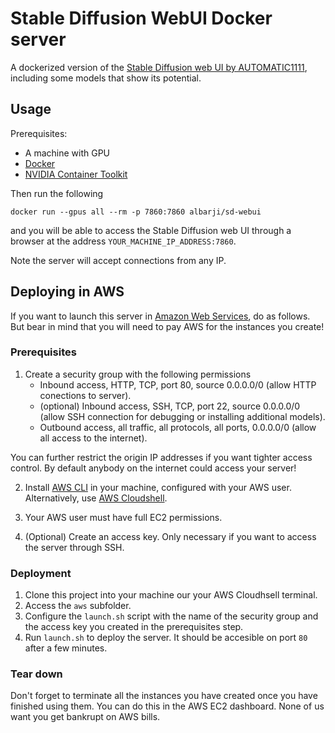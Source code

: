 # Stable Diffusion WebUI Docker server

A dockerized version of the [Stable Diffusion web UI by AUTOMATIC1111](https://github.com/AUTOMATIC1111/stable-diffusion-webui), including some models that show its potential.

## Usage

Prerequisites:
* A machine with GPU
* [Docker](https://www.docker.com/)
* [NVIDIA Container Toolkit](https://docs.nvidia.com/datacenter/cloud-native/container-toolkit/latest/install-guide.html)

Then run the following

`docker run --gpus all --rm -p 7860:7860 albarji/sd-webui`

and you will be able to access the Stable Diffusion web UI through a browser at the address `YOUR_MACHINE_IP_ADDRESS:7860`.

Note the server will accept connections from any IP.

## Deploying in AWS

If you want to launch this server in [Amazon Web Services](https://aws.amazon.com), do as follows. But bear in mind that you will need to pay AWS for the instances you create!

### Prerequisites

1. Create a security group with the following permissions
   * Inbound access, HTTP, TCP, port 80, source 0.0.0.0/0 (allow HTTP conections to server).
   * (optional) Inbound access, SSH, TCP, port 22, source 0.0.0.0/0 (allow SSH connection for debugging or installing additional models).
   * Outbound access, all traffic, all protocols, all ports, 0.0.0.0/0 (allow all access to the internet).

You can further restrict the origin IP addresses if you want tighter access control. By default anybody on the internet could access your server!

2. Install [AWS CLI](https://aws.amazon.com/cli/) in your machine, configured with your AWS user. Alternatively, use [AWS Cloudshell](https://docs.aws.amazon.com/cloudshell/latest/userguide/welcome.html).

3. Your AWS user must have full EC2 permissions.

4. (Optional) Create an access key. Only necessary if you want to access the server through SSH.

### Deployment

1. Clone this project into your machine our your AWS Cloudhsell terminal.
2. Access the `aws` subfolder.
3. Configure the `launch.sh` script with the name of the security group and the access key you created in the prerequisites step.
4. Run `launch.sh` to deploy the server. It should be accesible on port `80` after a few minutes.

### Tear down

Don't forget to terminate all the instances you have created once you have finished using them. You can do this in the AWS EC2 dashboard. None of us want you get bankrupt on AWS bills.
